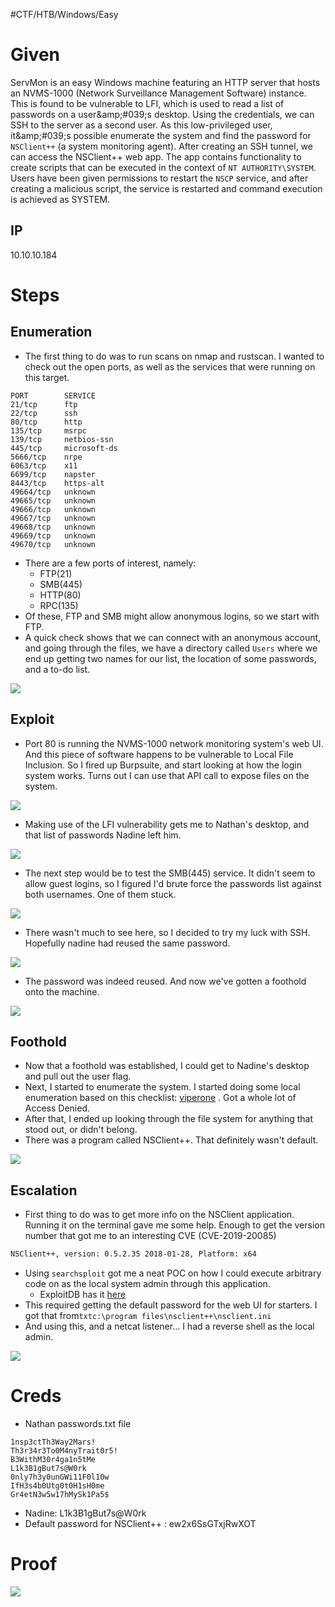 #CTF/HTB/Windows/Easy

# Given

ServMon is an easy Windows machine featuring an HTTP server that hosts an NVMS-1000 (Network Surveillance Management Software) instance. This is found to be vulnerable to LFI, which is used to read a list of passwords on a user&amp;amp;#039;s desktop. Using the credentials, we can SSH to the server as a second user. As this low-privileged user, it&amp;amp;#039;s possible enumerate the system and find the password for `NSClient++` (a system monitoring agent). After creating an SSH tunnel, we can access the NSClient++ web app. The app contains functionality to create scripts that can be executed in the context of `NT AUTHORITY\SYSTEM`. Users have been given permissions to restart the `NSCP` service, and after creating a malicious script, the service is restarted and command execution is achieved as SYSTEM.

## IP

10.10.10.184

# Steps

## Enumeration

- The first thing to do was to run scans on nmap and rustscan. I wanted to check out the open ports, as well as the services that were running on this target.

```shell fold title=rustscan
PORT        SERVICE          
21/tcp      ftp    
22/tcp      ssh    
80/tcp      http    
135/tcp     msrpc    
139/tcp     netbios-ssn  
445/tcp     microsoft-ds 
5666/tcp    nrpe    
6063/tcp    x11    
6699/tcp    napster          
8443/tcp    https-alt        
49664/tcp   unknown          
49665/tcp   unknown          
49666/tcp   unknown          
49667/tcp   unknown          
49668/tcp   unknown          
49669/tcp   unknown          
49670/tcp   unknown  
```

- There are a few ports of interest, namely:
	- FTP(21)
	- SMB(445)
	- HTTP(80)
	- RPC(135)
- Of these, FTP and SMB might allow anonymous logins, so we start with FTP.
- A quick check shows that we can connect with an anonymous account, and going through the files, we have a directory called `Users` where we end up getting two names for our list, the location of some passwords, and a to-do list.

![](Assets/Pasted%20image%2020250709091418.png)

## Exploit

- Port 80 is running the NVMS-1000 network monitoring system's web UI. And this piece of software happens to be vulnerable to Local File Inclusion. So I fired up Burpsuite, and start looking at how the login system works. Turns out I can use that API call to expose files on the system. 

![](Assets/Pasted%20image%2020250709092024.png)

- Making use of the LFI vulnerability gets me to Nathan's desktop, and that list of passwords Nadine left him.

![](Assets/Pasted%20image%2020250709094521.png)

- The next step would be to test the SMB(445) service. It didn't seem to allow guest logins, so I figured I'd brute force the passwords list against both usernames. One of them stuck.

![](Assets/Pasted%20image%2020250709235454.png)

- There wasn't much to see here, so I decided to try my luck with SSH. Hopefully nadine had reused the same password.

![](Assets/Pasted%20image%2020250709235435.png)

- The password was indeed reused. And now we've gotten a foothold onto the machine.

![](Assets/Pasted%20image%2020250709095016.png)

## Foothold

- Now that a foothold was established, I could get to Nadine's desktop and pull out the user flag.
- Next, I started to enumerate the system. I started doing some local enumeration based on this checklist: [viperone](https://viperone.gitbook.io/pentest-everything/everything/everything-active-directory/privilege-escalation/privilege-escalation-checklist) . Got a whole lot of Access Denied.
- After that, I ended up looking through the file system for anything that stood out, or didn't belong.
- There was a program called NSClient++. That definitely wasn't default.

![](Assets/Pasted%20image%2020250709112408.png)

## Escalation

- First thing to do was to get more info on the NSClient application. Running it on the terminal gave me some help. Enough to get the version number that got me to an interesting CVE (CVE-2019-20085)

```bash
NSClient++, version: 0.5.2.35 2018-01-28, Platform: x64
```

- Using `searchsploit` got me a neat POC on how I could execute arbitrary code on as the local system admin through this application.
	- ExploitDB has it [here](https://www.exploit-db.com/exploits/46802)
- This required getting the default password for the web UI for starters. I got that from`txtc:\program files\nsclient++\nsclient.ini`
- And using this, and a netcat listener... I had a reverse shell as the local admin.

![](Assets/Pasted%20image%2020250709231448.png)

# Creds

- Nathan passwords.txt file

```plaintext
1nsp3ctTh3Way2Mars!
Th3r34r3To0M4nyTrait0r5!
B3WithM30r4ga1n5tMe
L1k3B1gBut7s@W0rk
0nly7h3y0unGWi11F0l10w
IfH3s4b0Utg0t0H1sH0me
Gr4etN3w5w17hMySk1Pa5$
```

- Nadine: L1k3B1gBut7s@W0rk
- Default password for NSClient++ : ew2x6SsGTxjRwXOT

# Proof

![](Assets/Pasted%20image%2020250710001414.png)